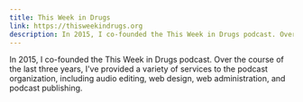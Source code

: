 ```yaml
---
title: This Week in Drugs 
link: https://thisweekindrugs.org 
description: In 2015, I co-founded the This Week in Drugs podcast. Over the course of the last three years, I've provided a variety of services to the podcast organization, including audio editing, web design, web administration, and podcast publishing.
---
```

In 2015, I co-founded the This Week in Drugs podcast. Over the course of the last three years, I've provided a variety of services to the podcast organization, including audio editing, web design, web administration, and podcast publishing.
